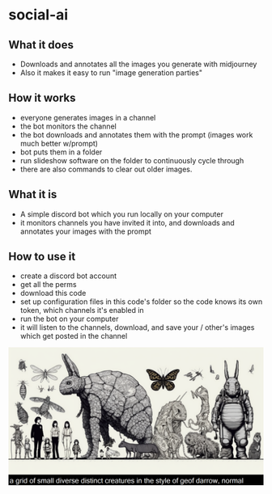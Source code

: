 # social-ai

## What it does

* Downloads and annotates all the images you generate with midjourney
* Also it makes it easy to run "image generation parties"

## How it works

* everyone generates images in a channel
* the bot monitors the channel
* the bot downloads and annotates them with the prompt (images work much better w/prompt)
* bot puts them in a folder
* run slideshow software on the folder to continuously cycle through
* there are also commands to clear out older images.

## What it is

* A simple discord bot which you run locally on your computer
* it monitors channels you have invited it into, and downloads and annotates your images with the prompt

## How to use it

* create a discord bot account
* get all the perms
* download this code
* set up configuration files in this code's folder so the code knows its own token, which channels it's enabled in
* run the bot on your computer
* it will listen to the channels, download, and save your / other's images which get posted in the channel

![Image](Brouhahaha_a_grid_of_small_diverse_distinct_creatures_in_the_st_d63b9e91-f180-48f8-8f60-ee777870229c.png)

